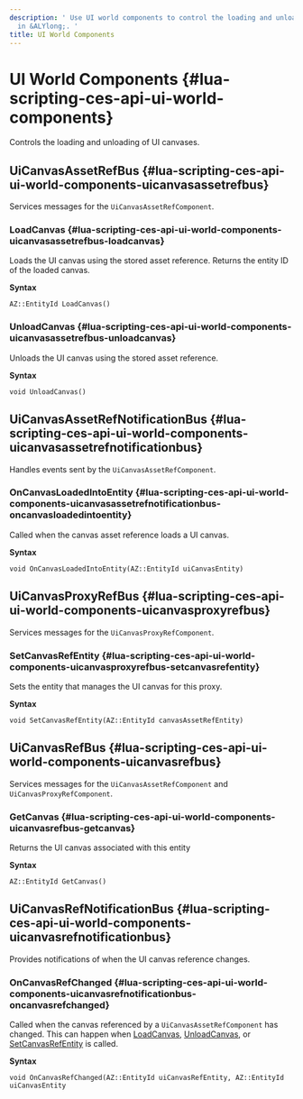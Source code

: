 ```yaml
---
description: ' Use UI world components to control the loading and unloading of canvases
  in &ALYlong;. '
title: UI World Components
---
```

# UI World Components {#lua-scripting-ces-api-ui-world-components}

Controls the loading and unloading of UI canvases\.

## UiCanvasAssetRefBus {#lua-scripting-ces-api-ui-world-components-uicanvasassetrefbus}

Services messages for the `UiCanvasAssetRefComponent`\.

### LoadCanvas {#lua-scripting-ces-api-ui-world-components-uicanvasassetrefbus-loadcanvas}

Loads the UI canvas using the stored asset reference\. Returns the entity ID of the loaded canvas\.

**Syntax**

```
AZ::EntityId LoadCanvas()
```

### UnloadCanvas {#lua-scripting-ces-api-ui-world-components-uicanvasassetrefbus-unloadcanvas}

Unloads the UI canvas using the stored asset reference\.

**Syntax**

```
void UnloadCanvas()
```

## UiCanvasAssetRefNotificationBus {#lua-scripting-ces-api-ui-world-components-uicanvasassetrefnotificationbus}

Handles events sent by the `UiCanvasAssetRefComponent`\.

### OnCanvasLoadedIntoEntity {#lua-scripting-ces-api-ui-world-components-uicanvasassetrefnotificationbus-oncanvasloadedintoentity}

Called when the canvas asset reference loads a UI canvas\.

**Syntax**

```
void OnCanvasLoadedIntoEntity(AZ::EntityId uiCanvasEntity)
```

## UiCanvasProxyRefBus {#lua-scripting-ces-api-ui-world-components-uicanvasproxyrefbus}

Services messages for the `UiCanvasProxyRefComponent`\.

### SetCanvasRefEntity {#lua-scripting-ces-api-ui-world-components-uicanvasproxyrefbus-setcanvasrefentity}

Sets the entity that manages the UI canvas for this proxy\.

**Syntax**

```
void SetCanvasRefEntity(AZ::EntityId canvasAssetRefEntity)
```

## UiCanvasRefBus {#lua-scripting-ces-api-ui-world-components-uicanvasrefbus}

Services messages for the `UiCanvasAssetRefComponent` and `UiCanvasProxyRefComponent`\.

### GetCanvas {#lua-scripting-ces-api-ui-world-components-uicanvasrefbus-getcanvas}

Returns the UI canvas associated with this entity

**Syntax**

```
AZ::EntityId GetCanvas()
```

## UiCanvasRefNotificationBus {#lua-scripting-ces-api-ui-world-components-uicanvasrefnotificationbus}

Provides notifications of when the UI canvas reference changes\.

### OnCanvasRefChanged {#lua-scripting-ces-api-ui-world-components-uicanvasrefnotificationbus-oncanvasrefchanged}

Called when the canvas referenced by a `UiCanvasAssetRefComponent` has changed\. This can happen when [LoadCanvas](#lua-scripting-ces-api-ui-world-components-uicanvasassetrefbus-loadcanvas), [UnloadCanvas](#lua-scripting-ces-api-ui-world-components-uicanvasassetrefbus-unloadcanvas), or [SetCanvasRefEntity](#lua-scripting-ces-api-ui-world-components-uicanvasproxyrefbus-setcanvasrefentity) is called\.

**Syntax**

```
void OnCanvasRefChanged(AZ::EntityId uiCanvasRefEntity, AZ::EntityId uiCanvasEntity
```